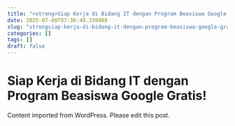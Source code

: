 ```yaml
---
title: "<strong>Siap Kerja di Bidang IT dengan Program Beasiswa Google Gratis!</strong>"
date: 2025-07-08T07:36:40.330488
slug: "strongsiap-kerja-di-bidang-it-dengan-program-beasiswa-google-gratisstrong"
categories: []
tags: []
draft: false
---
```


# <strong>Siap Kerja di Bidang IT dengan Program Beasiswa Google Gratis!</strong>

Content imported from WordPress. Please edit this post.
